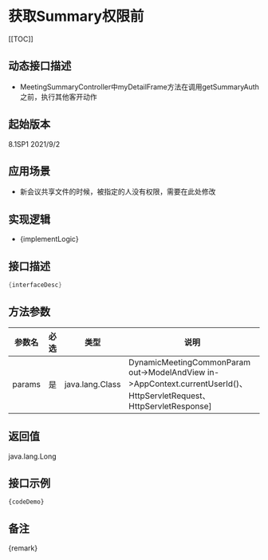 # 获取Summary权限前 

[[TOC]]

## 动态接口描述

- MeetingSummaryController中myDetailFrame方法在调用getSummaryAuth之前，执行其他客开动作

## 起始版本
8.1SP1
2021/9/2

## 应用场景
- 新会议共享文件的时候，被指定的人没有权限，需要在此处修改

## 实现逻辑
- {implementLogic}

## 接口描述
```java
{interfaceDesc}
```
## 方法参数
 参数名 | 必选 | 类型 | 说明 
--- |---|--- |--- 
params|是|java.lang.Class|DynamicMeetingCommonParam out->ModelAndView in->AppContext.currentUserId()、HttpServletRequest、HttpServletResponse]


## 返回值
java.lang.Long


## 接口示例
```
{codeDemo}
```

## 备注
{remark}
